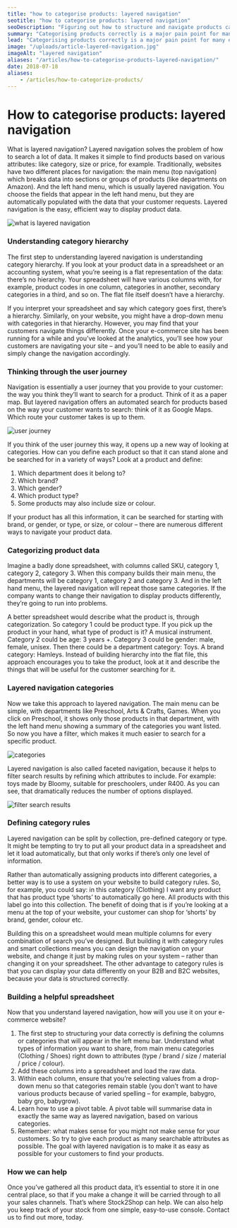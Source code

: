 ```yaml
---
title: "how to categorise products: layered navigation"
seotitle: "how to categorise products: layered navigation"
seoDescription: "Figuring out how to structure and navigate products can seem like a difficult problem without an easy solution. But there is a solution: layered navigation."
summary: "Categorising products correctly is a major pain point for many e-commerce websites. Layered navigation is the solution: find out how – and why – to implement it"
lead: "Categorising products correctly is a major pain point for many e-commerce websites. Figuring out how to structure and navigate products can seem like a difficult problem without an easy solution. But there is a solution: layered navigation. Here’s what you need to know."
image: "/uploads/article-layered-navigation.jpg"
imageAlt: "layered navigation"
aliases: "/articles/how-to-categorise-products-layered-navigation/"
date: 2018-07-18
aliases:
    - /articles/how-to-categorize-products/
---
```


# How to categorise products: layered navigation

What is layered navigation? Layered navigation solves the problem of how to search a lot of data. It makes it simple to find products based on various attributes: like category, size or price, for example.
Traditionally, websites have two different places for navigation: the main menu (top navigation) which breaks data into sections or groups of products (like departments on Amazon). And the left hand menu, which is usually layered navigation. You choose the fields that appear in the left hand menu, but they are automatically populated with the data that your customer requests. Layered navigation is the easy, efficient way to display product data.

![what is layered navigation](/uploads/article-what-is-layered-navigation.jpg)

### Understanding category hierarchy

The first step to understanding layered navigation is understanding category hierarchy. If you look at your product data in a spreadsheet or an accounting system, what you’re seeing is a flat representation of the data: there’s no hierarchy. Your spreadsheet will have various columns with, for example, product codes in one column, categories in another, secondary categories in a third, and so on. The flat file itself doesn’t have a hierarchy.

If you interpret your spreadsheet and say which category goes first, there’s a hierarchy. Similarly, on your website, you might have a drop-down menu with categories in that hierarchy. However, you may find that your customers navigate things differently. Once your e-commerce site has been running for a while and you’ve looked at the analytics, you’ll see how your customers are navigating your site – and you’ll need to be able to easily and simply change the navigation accordingly.

### Thinking through the user journey

Navigation is essentially a user journey that you provide to your customer: the way you think they’ll want to search for a product. Think of it as a paper map. But layered navigation offers an automated search for products based on the way your customer wants to search: think of it as Google Maps. Which route your customer takes is up to them.

![user journey](/uploads/article-user-journey.jpg)

If you think of the user journey this way, it opens up a new way of looking at categories. How can you define each product so that it can stand alone and be searched for in a variety of ways? Look at a product and define:

1. Which department does it belong to?
2. Which brand?
3. Which gender?
4. Which product type?
5. Some products may also include size or colour.

If your product has all this information, it can be searched for starting with brand, or gender, or type, or size, or colour – there are numerous different ways to navigate your product data.

### Categorizing product data

Imagine a badly done spreadsheet, with columns called SKU, category 1, category 2, category 3. When this company builds their main menu, the departments will be category 1, category 2 and category 3. And in the left hand menu, the layered navigation will repeat those same categories. If the company wants to change their navigation to display products differently, they’re going to run into problems.

A better spreadsheet would describe what the product is, through categorization. So category 1 could be product type. If you pick up the product in your hand, what type of product is it? A musical instrument. Category 2 could be age: 3 years +. Category 3 could be gender: male, female, unisex. Then there could be a department category: Toys. A brand category: Hamleys. Instead of building hierarchy into the flat file, this approach encourages you to take the product, look at it and describe the things that will be useful for the customer searching for it.

### Layered navigation categories

Now we take this approach to layered navigation. The main menu can be simple, with departments like Preschool, Arts & Crafts, Games. When you click on Preschool, it shows only those products in that department, with the left hand menu showing a summary of the categories you want listed. So now you have a filter, which makes it much easier to search for a specific product.

![categories](/uploads/article-categories1.jpg)

Layered navigation is also called faceted navigation, because it helps to filter search results by refining which attributes to include. For example: toys made by Bloomy, suitable for preschoolers, under R400. As you can see, that dramatically reduces the number of options displayed.

![filter search results](/uploads/article-filter-search-results.jpg)

### Defining category rules

Layered navigation can be split by collection, pre-defined category or type. It might be tempting to try to put all your product data in a spreadsheet and let it load automatically, but that only works if there’s only one level of information.

Rather than automatically assigning products into different categories, a better way is to use a system on your website to build category rules. So, for example, you could say: in this category (Clothing) I want any product that has product type ‘shorts’ to automatically go here. All products with this label go into this collection. The benefit of doing that is if you’re looking at a menu at the top of your website, your customer can shop for ‘shorts’ by brand, gender, colour etc.

Building this on a spreadsheet would mean multiple columns for every combination of search you’ve designed. But building it with category rules and smart collections means you can design the navigation on your website, and change it just by making rules on your system – rather than changing it on your spreadsheet. The other advantage to category rules is that you can display your data differently on your B2B and B2C websites, because your data is structured correctly.

### Building a helpful spreadsheet

Now that you understand layered navigation, how will you use it on your e-commerce website?
1. The first step to structuring your data correctly is defining the columns or categories that will appear in the left menu bar. Understand what types of information you want to share, from main menu categories (Clothing / Shoes) right down to attributes (type / brand / size / material / price / colour).
2. Add these columns into a spreadsheet and load the raw data.
3. Within each column, ensure that you’re selecting values from a drop-down menu so that categories remain stable (you don’t want to have various products because of varied spelling – for example, babygro, baby gro, babygrow).
4. Learn how to use a pivot table. A pivot table will summarise data in exactly the same way as layered navigation, based on various categories.
5. Remember: what makes sense for you might not make sense for your customers. So try to give each product as many searchable attributes as possible. The goal with layered navigation is to make it as easy as possible for your customers to find your products.

### How we can help

Once you’ve gathered all this product data, it’s essential to store it in one central place, so that if you make a change it will be carried through to all your sales channels. That’s where Stock2Shop can help. We can also help you keep track of your stock from one simple, easy-to-use console. Contact us to find out more, today.